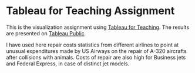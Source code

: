 # Tableau for Teaching Assignment

This is the visualization assignment using [Tableau for Teaching](http://www.tableau.com/academic/teaching/licenses "fill in form"). The results are presented on [Tableau Public](https://public.tableau.com/profile/roman1344#!/vizhome/shared/B3BJRZ6YJ "my page").

I have used here repair costs statistics from different airlines to point at unusual expenditures made by US Airways on the repair of A-320 aircrafts after collisions with animals. Costs of repair are also high for Business jets and Federal Express, in case of distinct jet models.
